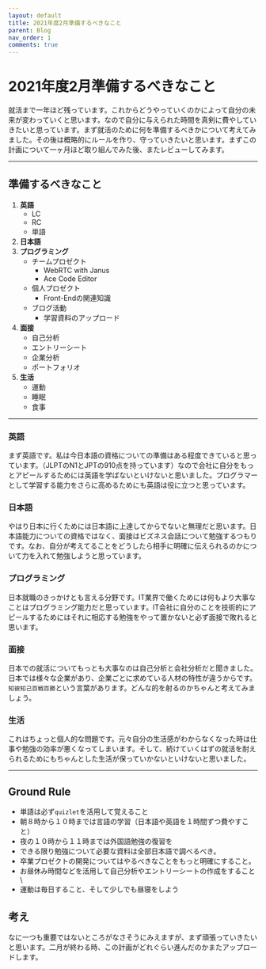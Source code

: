 ```yaml
---
layout: default
title: 2021年度2月準備するべきなこと
parent: Blog
nav_order: 1
comments: true
---
```

# 2021年度2月準備するべきなこと

就活まで一年ほど残っています。これからどうやっていくのかによって自分の未来が変わっていくと思います。なので自分に与えられた時間を真剣に費やしていきたいと思っています。まず就活のために何を準備するべきかについて考えてみました。その後は概略的にルールを作り、守っていきたいと思います。まずこの計画について一ヶ月ほど取り組んでみた後、またレビューしてみます。

---

## 準備するべきなこと
1. **英語**
   * LC
   * RC
   * 単語
2. **日本語**
3. **プログラミング**
   * チームプロゼクト
     * WebRTC with Janus
     * Ace Code Editor
   * 個人プロゼクト
     * Front-Endの関連知識
   * ブログ活動
     * 学習資料のアップロード
4. **面接**
   * 自己分析
   * エントリーシート
   * 企業分析
   * ポートフォリオ
5. **生活**
   * 運動
   * 睡眠
   * 食事

---

### 英語
まず英語です。私は今日本語の資格についての準備はある程度できていると思っています。（JLPTのN1とJPTの910点を持っています）なので会社に自分をもっとアピールするためには英語を学ばないといけないと思いました。プログラマーとして学習する能力をさらに高めるためにも英語は役に立つと思っています。

### 日本語
やはり日本に行くためには日本語に上達してからでないと無理だと思います。日本語能力についての資格ではなく、面接はビズネス会話について勉強するつもりです。なお、自分が考えてることをどうしたら相手に明確に伝えられるのかについて力を入れて勉強しようと思っています。

### プログラミング
日本就職のきっかけとも言える分野です。IT業界で働くためには何もより大事なことはプログラミング能力だと思っています。IT会社に自分のことを技術的にアピールするためにはそれに相応する勉強をやって置かないと必ず面接で敗れると思います。

### 面接
日本での就活についてもっとも大事なのは自己分析と会社分析だと聞きました。日本では様々な企業があり、企業ごとに求めている人材の特性が違うからです。`知彼知己百戦百勝`という言葉があります。どんな的を射るのかちゃんと考えてみましょう。

### 生活
これはちょっと個人的な問題です。元々自分の生活感がわからなくなった時は仕事や勉強の効率が悪くなってしまいます。そして、続けていくはずの就活を耐えられるためにもちゃんとした生活が保っていかないといけないと思いました。

---

## Ground Rule

* 単語は必ず`quizlet`を活用して覚えること
* 朝８時から１０時までは言語の学習（日本語や英語を１時間ずつ費やすこと）
* 夜の１０時から１１時までは外国語勉強の復習を
* できる限り勉強について必要な資料は全部日本語で調べるべき。
* 卒業プロゼクトの開発についてはやるべきなことをもっと明確にすること。
* お昼休み時間などを活用して自己分析やエントリーシートの作成をすること\
* 運動は毎日すること、そして少しでも昼寝をしよう

## 考え
なに一つも重要ではないところがなさそうにみえますが、まず頑張っていきたいと思います。二月が終わる時、この計画がどれぐらい進んだのかまたアップロードします。